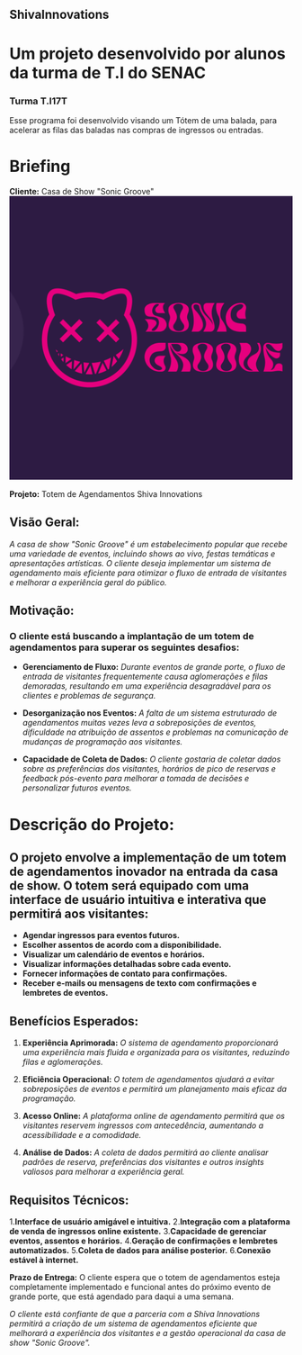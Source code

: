 ## ShivaInnovations
# Um projeto desenvolvido por alunos da turma de T.I do SENAC
### Turma T.I17T

Esse programa foi desenvolvido visando um Tótem de uma balada, para acelerar as filas das baladas nas compras de ingressos ou entradas.

# Briefing

**Cliente:** Casa de Show "Sonic Groove"
![Desgin da casa de show](https://github.com/Gardenial/ShivaInnovations/blob/main/Sonic%20Groove.png)

**Projeto:** Totem de Agendamentos Shiva Innovations



## Visão Geral:

*A casa de show "Sonic Groove" é um estabelecimento popular que recebe uma variedade de eventos, incluindo shows ao vivo, festas temáticas e apresentações artísticas. O cliente deseja implementar um sistema de agendamento mais eficiente para otimizar o fluxo de entrada de visitantes e melhorar a experiência geral do público.*


## Motivação:
### O cliente está buscando a implantação de um totem de agendamentos para superar os seguintes desafios:

- **Gerenciamento de Fluxo:** *Durante eventos de grande porte, o fluxo de entrada de visitantes frequentemente causa aglomerações e filas demoradas, resultando em uma experiência desagradável para os clientes e problemas de segurança.*

- **Desorganização nos Eventos:** *A falta de um sistema estruturado de agendamentos muitas vezes leva a sobreposições de eventos, dificuldade na atribuição de assentos e problemas na comunicação de mudanças de programação aos visitantes.*

- **Capacidade de Coleta de Dados:** *O cliente gostaria de coletar dados sobre as preferências dos visitantes, horários de pico de reservas e feedback pós-evento para melhorar a tomada de decisões e personalizar futuros eventos.*

# Descrição do Projeto:
## O projeto envolve a implementação de um totem de agendamentos inovador na entrada da casa de show. O totem será equipado com uma interface de usuário intuitiva e interativa que permitirá aos visitantes:

+ **Agendar ingressos para eventos futuros.**
+ **Escolher assentos de acordo com a disponibilidade.**
+ **Visualizar um calendário de eventos e horários.**
+ **Visualizar informações detalhadas sobre cada evento.**
+ **Fornecer informações de contato para confirmações.**
+ **Receber e-mails ou mensagens de texto com confirmações e lembretes de eventos.**

## Benefícios Esperados:

1. **Experiência Aprimorada:** *O sistema de agendamento proporcionará uma experiência mais fluida e organizada para os visitantes, reduzindo filas e aglomerações.*

2. **Eficiência Operacional:** *O totem de agendamentos ajudará a evitar sobreposições de eventos e permitirá um planejamento mais eficaz da programação.*

3. **Acesso Online:** *A plataforma online de agendamento permitirá que os visitantes reservem ingressos com antecedência, aumentando a acessibilidade e a comodidade.*

4. **Análise de Dados:** *A coleta de dados permitirá ao cliente analisar padrões de reserva, preferências dos visitantes e outros insights valiosos para melhorar a experiência geral.*

## Requisitos Técnicos:

1.**Interface de usuário amigável e intuitiva.**
2.**Integração com a plataforma de venda de ingressos online existente.**
3.**Capacidade de gerenciar eventos, assentos e horários.**
4.**Geração de confirmações e lembretes automatizados.**
5.**Coleta de dados para análise posterior.**
6.**Conexão estável à internet.**

**Prazo de Entrega:**
O cliente espera que o totem de agendamentos esteja completamente implementado e funcional antes do próximo evento de grande porte, que está agendado para daqui a uma semana.

*O cliente está confiante de que a parceria com a Shiva Innovations permitirá a criação de um sistema de agendamentos eficiente que melhorará a experiência dos visitantes e a gestão operacional da casa de show "Sonic Groove".*
